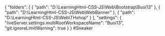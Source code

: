 {
	"folders": [
		{
			"path": "D:\\LearningHtml-CSS-JS\\Web\\Bootstrap\\Buoi13"
		},
		{
			"path": "D:\\LearningHtml-CSS-JS\\Web\\WebBanner"
		},
		{
			"path": "D:\\LearningHtml-CSS-JS\\Web\\THshop"
		}
	],
	"settings": {
		"liveServer.settings.multiRootWorkspaceName": "Buoi13",
		"git.ignoreLimitWarning": true
	}
}
#Sneaker